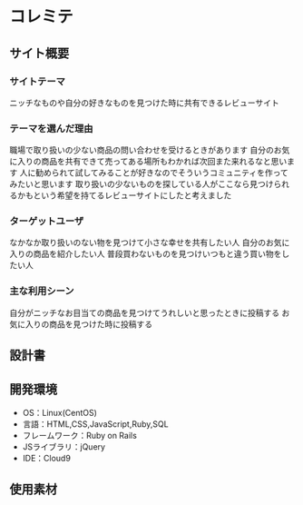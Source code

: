 # コレミテ
## サイト概要
### サイトテーマ
ニッチなものや自分の好きなものを見つけた時に共有できるレビューサイト
### テーマを選んだ理由
職場で取り扱いの少ない商品の問い合わせを受けるときがあります
自分のお気に入りの商品を共有できて売ってある場所もわかれば次回また来れるなと思います
人に勧められて試してみることが好きなのでそういうコミュニティを作ってみたいと思います
取り扱いの少ないものを探している人がここなら見つけられるかもという希望を持てるレビューサイトにしたと考えました
### ターゲットユーザ
なかなか取り扱いのない物を見つけて小さな幸せを共有したい人
自分のお気に入りの商品を紹介したい人
普段買わないものを見つけいつもと違う買い物をしたい人
### 主な利用シーン
自分がニッチなお目当ての商品を見つけてうれしいと思ったときに投稿する
お気に入りの商品を見つけた時に投稿する
## 設計書
## 開発環境
- OS：Linux(CentOS)
- 言語：HTML,CSS,JavaScript,Ruby,SQL
- フレームワーク：Ruby on Rails
- JSライブラリ：jQuery
- IDE：Cloud9
## 使用素材
<!-- - 外部サービスの画像素材・音声素材を使用した場合は、必ずサービス名とURLを明記してください。 -->
<!-- - アプリケーションの実装に使用したgem/bootstrapのリファレンスなどの記載は不要です。 -->
<!-- - 使用しない場合は、使用素材の項目をREADMEから削除してください。 -->
<!-- - 架空の団体・題材を前提にポートフォリオを制作する場合、下記のテンプレートを当項目内に記載しましょう。 -->
<!-- 【テンプレート】 -->
<!-- 著作権を考慮し、架空のデータを扱う予定です。 -->
<!-- なお今後、実在するデータを利用する際には、事前に著作権保持者と契約を結んだ上で利用します。 -->